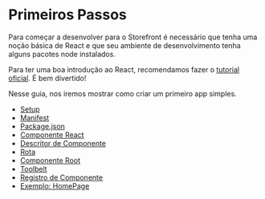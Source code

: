 # Primeiros Passos

Para começar a desenvolver para o Storefront é necessário que tenha uma noção básica de React e que seu ambiente de desenvolvimento tenha alguns pacotes node instalados.

Para ter uma boa introdução ao React, recomendamos fazer o [tutorial oficial](http://facebook.github.io/react/docs/tutorial.html). É bem divertido!

Nesse guia, nos iremos mostrar como criar um primeiro app simples.

- [Setup](setup.md)
- [Manifest](manifest.md)
- [Package.json](package.md)
- [Componente React](componente-react.md)
- [Descritor de Componente](descritor-de-componente.md)
- [Rota](rota.md)
- [Componente Root](root.md)
- [Toolbelt](toolbelt.md)
- [Registro de Componente](registro-de-componente.md)
- [Exemplo: HomePage](exemplo-homepage.md)